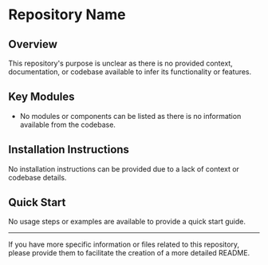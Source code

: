 # Repository Name

## Overview
This repository's purpose is unclear as there is no provided context, documentation, or codebase available to infer its functionality or features.

## Key Modules
- No modules or components can be listed as there is no information available from the codebase.

## Installation Instructions
No installation instructions can be provided due to a lack of context or codebase details.

## Quick Start
No usage steps or examples are available to provide a quick start guide.

---

If you have more specific information or files related to this repository, please provide them to facilitate the creation of a more detailed README.